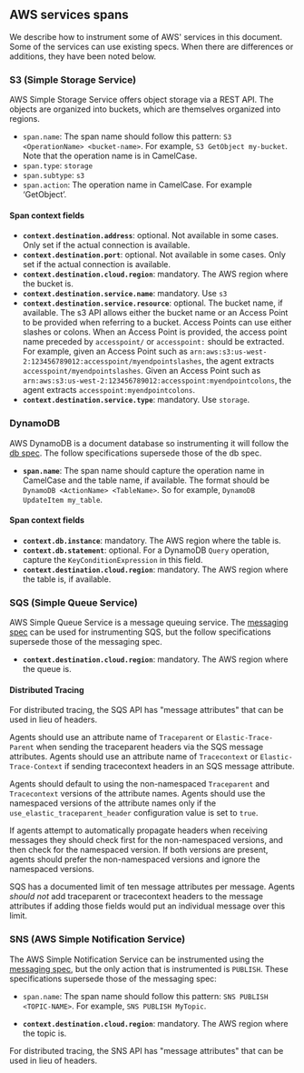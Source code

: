 ## AWS services spans

We describe how to instrument some of AWS' services in this document.
Some of the services can use existing specs. When there are differences or additions, they have been noted below.

### S3 (Simple Storage Service)

AWS Simple Storage Service offers object storage via a REST API. The objects are organized into buckets, which are
themselves organized into regions.

- `span.name`: The span name should follow this pattern: `S3 <OperationName> <bucket-name>`. For example,
`S3 GetObject my-bucket`. Note that the operation name is in CamelCase.
- `span.type`: `storage`
- `span.subtype`: `s3`
- `span.action`: The operation name in CamelCase. For example ‘GetObject’.

#### Span context fields

- **`context.destination.address`**: optional. Not available in some cases. Only set if the actual connection is available.
- **`context.destination.port`**: optional. Not available in some cases. Only set if the actual connection is available.
- **`context.destination.cloud.region`**: mandatory. The AWS region where the bucket is.
- **`context.destination.service.name`**: mandatory. Use `s3`
- **`context.destination.service.resource`**: optional. The bucket name, if available. The s3 API allows either the
bucket name or an Access Point to be provided when referring to a bucket. Access Points can use either slashes or colons.
When an Access Point is provided, the access point name preceded by `accesspoint/` or `accesspoint:` should be extracted.
For example, given an Access Point such as `arn:aws:s3:us-west-2:123456789012:accesspoint/myendpointslashes`, the agent
extracts `accesspoint/myendpointslashes`. Given an Access Point such as
`arn:aws:s3:us-west-2:123456789012:accesspoint:myendpointcolons`, the agent extracts `accesspoint:myendpointcolons`.
- **`context.destination.service.type`**: mandatory. Use `storage`.

### DynamoDB

AWS DynamoDB is a document database so instrumenting it will follow the [db spec](tracing-instrumentation-db.md).
The follow specifications supersede those of the db spec.

- **`span.name`**: The span name should capture the operation name in CamelCase and the table name, if available.
The format should be `DynamoDB <ActionName> <TableName>`. So for example, `DynamoDB UpdateItem my_table`.

#### Span context fields
- **`context.db.instance`**: mandatory. The AWS region where the table is.
- **`context.db.statement`**: optional. For a DynamoDB `Query` operation, capture the `KeyConditionExpression` in this field.
- **`context.destination.cloud.region`**: mandatory. The AWS region where the table is, if available.

### SQS (Simple Queue Service)

AWS Simple Queue Service is a message queuing service. The [messaging spec](tracing-instrumentation-messaging.md) can
be used for instrumenting SQS, but the follow specifications supersede those of the messaging spec.

- **`context.destination.cloud.region`**: mandatory. The AWS region where the queue is.

#### Distributed Tracing

For distributed tracing, the SQS API has "message attributes" that can be used in lieu of headers.

Agents should use an attribute name of `Traceparent` or `Elastic-Trace-Parent` when sending the traceparent headers via the SQS message attributes.  Agents should use an attribute name of `Tracecontext` or `Elastic-Trace-Context` if sending tracecontext headers in an SQS message attribute.

Agents should default to using the non-namespaced `Traceparent` and `Tracecontext` versions of the attribute names.  Agents should use the namespaced versions of the attribute names only if the `use_elastic_traceparent_header` configuration value is set to `true`.

If agents attempt to automatically propagate headers when receiving messages they should check first for the non-namespaced versions, and then check for the namespaced version.  If both versions are present, agents should prefer the non-namespaced versions and ignore the namespaced versions.

SQS has a documented limit of ten message attributes per message.  Agents _should not_ add traceparent or tracecontext headers to the message attributes if adding those fields would put an individual message over this limit.

### SNS (AWS Simple Notification Service)

The AWS Simple Notification Service can be instrumented using the [messaging spec](tracing-instrumentation-messaging.md),
but the only action that is instrumented is `PUBLISH`. These specifications supersede those of the messaging spec:

- `span.name`: The span name should follow this pattern: `SNS PUBLISH <TOPIC-NAME>`. For example,
`SNS PUBLISH MyTopic`.

- **`context.destination.cloud.region`**: mandatory. The AWS region where the topic is.

For distributed tracing, the SNS API has "message attributes" that can be used in lieu of headers.
